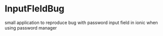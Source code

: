 # InputFIeldBug
small application to reproduce bug with password input field in ionic when using password manager
